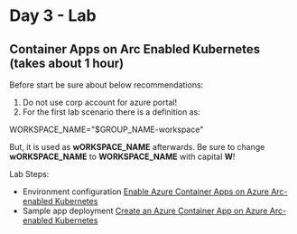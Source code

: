 # Day 3 - Lab

## Container Apps on Arc Enabled Kubernetes (takes about 1 hour)

Before start be sure about below recommendations:

1. Do not use corp account for azure portal!
2. For the first lab scenario there is a definition as:

WORKSPACE_NAME="$GROUP_NAME-workspace"

But, it is used as **wORKSPACE_NAME** afterwards. 
Be sure to change **wORKSPACE_NAME** to **WORKSPACE_NAME** with capital **W**!

Lab Steps:

-   Environment configuration [Enable Azure Container Apps on Azure Arc-enabled Kubernetes](https://learn.microsoft.com/en-us/azure/container-apps/azure-arc-enable-cluster)
-   Sample app deployment [Create an Azure Container App on Azure Arc-enabled Kubernetes](https://learn.microsoft.com/en-us/azure/container-apps/azure-arc-create-container-app)
